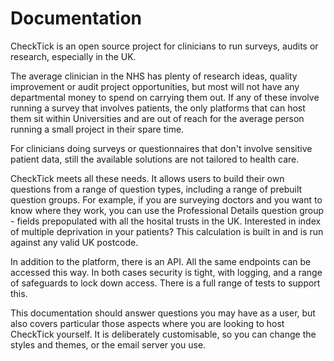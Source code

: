 # Documentation

CheckTick is an open source project for clinicians to run surveys, audits or research, especially in the UK.

The average clinician in the NHS has plenty of research ideas, quality improvement or audit project opportunities, but most will not have any departmental money to spend on carrying them out. If any of these involve running a survey that involves patients, the only platforms that can host them sit within Universities and are out of reach for the average person running a small project in their spare time.

For clinicians doing surveys or questionnaires that don't involve sensitive patient data, still the available solutions are not tailored to health care.

CheckTick meets all these needs. It allows users to build their own questions from a range of question types, including a range of prebuilt question groups. For example, if you are surveying doctors and you want to know where they work, you can use the Professional Details question group - fields prepopulated with all the hosital trusts in the UK. Interested in index of multiple deprivation in your patients? This calculation is built in and is run against any valid UK postcode.

In addition to the platform, there is an API. All the same endpoints can be accessed this way. In both cases security is tight, with logging, and a range of safeguards to lock down access. There is a full range of tests to support this.

This documentation should answer questions you may have as a user, but also covers particular those aspects where you are looking to host CheckTick yourself. It is deliberately customisable, so you can change the styles and themes, or the email server you use.
